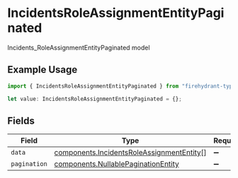 # IncidentsRoleAssignmentEntityPaginated

Incidents_RoleAssignmentEntityPaginated model

## Example Usage

```typescript
import { IncidentsRoleAssignmentEntityPaginated } from "firehydrant-typescript-sdk/models/components";

let value: IncidentsRoleAssignmentEntityPaginated = {};
```

## Fields

| Field                                                                                                  | Type                                                                                                   | Required                                                                                               | Description                                                                                            |
| ------------------------------------------------------------------------------------------------------ | ------------------------------------------------------------------------------------------------------ | ------------------------------------------------------------------------------------------------------ | ------------------------------------------------------------------------------------------------------ |
| `data`                                                                                                 | [components.IncidentsRoleAssignmentEntity](../../models/components/incidentsroleassignmententity.md)[] | :heavy_minus_sign:                                                                                     | N/A                                                                                                    |
| `pagination`                                                                                           | [components.NullablePaginationEntity](../../models/components/nullablepaginationentity.md)             | :heavy_minus_sign:                                                                                     | N/A                                                                                                    |